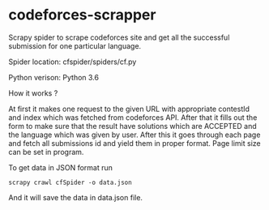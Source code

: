 # codeforces-scrapper
Scrapy spider to scrape codeforces site and get all the successful submission for one particular language.

Spider location: cfspider/spiders/cf.py

Python verison: Python 3.6

How it works ?

At first it makes one request to the given URL with appropriate contestId and index which was fetched from codeforces API. After that it fills out the form to make sure that the result have solutions which are ACCEPTED and the language which was given by user. After this it goes through each page and fetch all submissions id and yield them in proper format. Page limit size can be set in program.

To get data in JSON format run

`scrapy crawl cfSpider -o data.json`

And it will save the data in data.json file.
